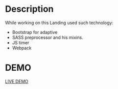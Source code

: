 # Description
While working on this Landing used such technology:
- Bootstrap for adaptive
- SASS preprocessor and his mixins.
- JS timer
- Webpack

# DEMO
[LIVE DEMO](https://nazarenkoyana.github.io/landing/dist/index.html)
